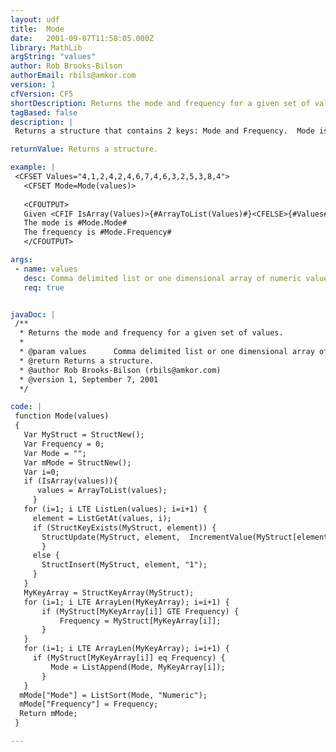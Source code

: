 ```yaml
---
layout: udf
title:  Mode
date:   2001-09-07T11:58:05.000Z
library: MathLib
argString: "values"
author: Rob Brooks-Bilson
authorEmail: rbils@amkor.com
version: 1
cfVersion: CF5
shortDescription: Returns the mode and frequency for a given set of values.
tagBased: false
description: |
 Returns a structure that contains 2 keys: Mode and Frequency.  Mode is the value with the greatest frequency in the set.

returnValue: Returns a structure.

example: |
 <CFSET Values="4,1,2,4,2,4,6,7,4,6,3,2,5,3,8,4">
   <CFSET Mode=Mode(values)> 
 
   <CFOUTPUT>
   Given <CFIF IsArray(Values)>{#ArrayToList(Values)#}<CFELSE>{#Values#}</CFIF>
   The mode is #Mode.Mode#
   The frequency is #Mode.Frequency#
   </CFOUTPUT>

args:
 - name: values
   desc: Comma delimited list or one dimensional array of numeric values.
   req: true


javaDoc: |
 /**
  * Returns the mode and frequency for a given set of values.
  * 
  * @param values      Comma delimited list or one dimensional array of numeric values. 
  * @return Returns a structure. 
  * @author Rob Brooks-Bilson (rbils@amkor.com) 
  * @version 1, September 7, 2001 
  */

code: |
 function Mode(values)
 {
   Var MyStruct = StructNew();
   Var Frequency = 0;
   Var Mode = "";
   Var mMode = StructNew();
   Var i=0;
   if (IsArray(values)){
      values = ArrayToList(values);
     }
   for (i=1; i LTE ListLen(values); i=i+1) {  
     element = ListGetAt(values, i);
     if (StructKeyExists(MyStruct, element)) {
       StructUpdate(MyStruct, element,  IncrementValue(MyStruct[element]));        
       }
     else {
       StructInsert(MyStruct, element, "1");
     }
   }
   MyKeyArray = StructKeyArray(MyStruct);
   for (i=1; i LTE ArrayLen(MyKeyArray); i=i+1) {
       if (MyStruct[MyKeyArray[i]] GTE Frequency) {
           Frequency = MyStruct[MyKeyArray[i]];
       }
   }
   for (i=1; i LTE ArrayLen(MyKeyArray); i=i+1) {
     if (MyStruct[MyKeyArray[i]] eq Frequency) {
         Mode = ListAppend(Mode, MyKeyArray[i]);
       }
   }
  mMode["Mode"] = ListSort(Mode, "Numeric");
  mMode["Frequency"] = Frequency;
  Return mMode;
 }

---
```


